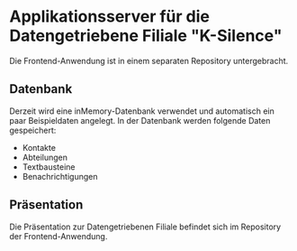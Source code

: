 # Applikationsserver für die Datengetriebene Filiale "K-Silence"
Die Frontend-Anwendung ist in einem separaten Repository untergebracht.

## Datenbank
Derzeit wird eine inMemory-Datenbank verwendet und automatisch ein paar Beispieldaten angelegt. In der Datenbank werden folgende Daten gespeichert:

* Kontakte
* Abteilungen
* Textbausteine
* Benachrichtigungen

## Präsentation
Die Präsentation zur Datengetriebenen Filiale befindet sich im Repository der Frontend-Anwendung. 